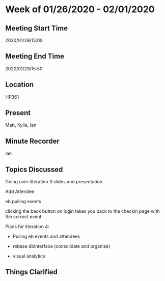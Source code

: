# Week of 01/26/2020 - 02/01/2020

## Meeting Start Time

2020/01/29/15:00

## Meeting End Time

2020/01/29/15:50

## Location

HP361

## Present

Matt, Kylie, Ian

## Minute Recorder

Ian

## Topics Discussed

Going over itteration 3 slides and presentation

Add Attendee

eb pulling events

clicking the back button on login takes you back to the checkin page with the correct event

Plans for itteration 4:

- Pulling eb events and attendees

- rebase dbInterface (consolidate and organize)

- visual analytics

## Things Clarified

